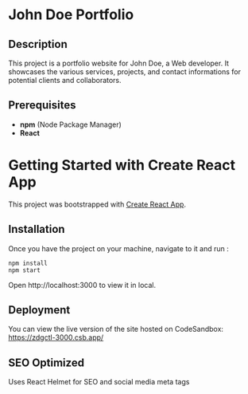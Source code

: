 # John Doe Portfolio

## Description

This project is a portfolio website for John Doe, a Web developer. It showcases the various services, projects, and contact informations for potential clients and collaborators.

## Prerequisites

- **npm** (Node Package Manager)
- **React**

# Getting Started with Create React App

This project was bootstrapped with [Create React App](https://github.com/facebook/create-react-app).

## Installation

Once you have the project on your machine, navigate to it and run :

    npm install
    npm start


Open http://localhost:3000 to view it in local.

## Deployment

You can view the live version of the site hosted on CodeSandbox: https://zdgctl-3000.csb.app/

## SEO Optimized

Uses React Helmet for SEO and social media meta tags



